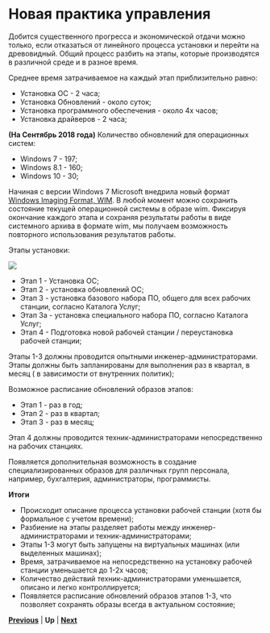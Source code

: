 # Новая практика управления

Добится существенного прогресса и экономической отдачи можно только, если отказаться от линейного процесса установки и перейти на древовидный. Общий процесс разбить на этапы, которые производятся в различной среде и в разное время.

Среднее время затрачиваемое на каждый этап приблизительно равно:

* Установка ОС - 2 часа;
* Установка Обновлений - около суток;
* Установка программного обеспечения - около 4х часов;
* Установка драйверов - 2 часа;
  
**(На Сентябрь 2018 года)** Количество обновлений для операционных систем:

* Windows 7 - 197;
* Windows 8.1 - 160;
* Windows 10 - 30;


Начиная с версии Windows 7 Microsoft внедрила новый формат [Windows Imaging Format, WIM](https://ru.wikipedia.org/wiki/Windows_Imaging_Format). В любой момент можно сохранить состояние текущей операционной системы в образе wim. Фиксируя окончание каждого этапа и сохраняя результаты работы в виде системного архива в формате wim, мы получаем возможность повторного использования результатов работы. 

Этапы установки:

![](http://www.plantuml.com/plantuml/png/fPRHYjD058RlprCCUwL2PMVIpIuYo_P2V83rJho8wxe6R8KsugrLr0k5WWyWYYyGsuQcjarVuSmRUJATWtCnmSIXbFzFPlBFcVCn91UJB1bdhuSluTQTsw8tJczUPBrpSNJ_wVdbey731vBCFG7uKq_rEynnXnNEyJVcWimU2_qMS_qHIxhQcS6rq5CipUm2j_hpaKWcOd2LfQz64goANhq4_i1AVw20EhMWVub5dVhBt5fXxZogmAfvb2fEdoTNcRZCafjhUVTDEkHn6_qTSofZNnU2-I7QIOl0gftz5IigsDtWvcz19QwQgkg3LPFpc5OjSA7VuqRFQ3ObsGrng7UNJ_pTOG2g1k3hloTu3VYjAvGJiDeTIWnMFL2K0oLk1UKKh0P2EGEheL0ytM4eKHCKiZb5LtKEu9wameK9tT9lLrzXPLOYIbF3wjEX03rpJyeniEcEHKfWum4JEM2aR4L6Ac0Jo4P6m2Q8ZhzD3fz1ywcX6qiiQC4lp0DSQgAH6lmRsmcm-GziCR3nOKjSRd4xRgV09fJR6R09vERl4tFhjpjNInEufh72i9gxRufZODETWPB0niEWxo1GxOwEKi0c486AW4qO0d-RwEqF5zUZP_Gby0S0)


* Этап 1 - Установка ОС;
* Этап 2 - установка обновлений ОС;
* Этап 3 - установка базового набора ПО, общего для всех рабочих станции, согласно Каталога Услуг;
* Этап 3а - установка специального набора ПО, согласно Каталога Услуг;
* Этап 4 - Подготовка новой рабочей станции / переустановка рабочей станции;

Этапы 1-3 должны проводится опытными инженер-администраторами. Этапы должны быть запланированы для выполнения раз в квартал, в месяц ( в зависимости от внутренних политик);

Возможное расписание обновлений образов этапов:

* Этап 1 - раз в год;
* Этап 2 - раз в квартал;
* Этап 3 - раз в месяц;

Этап 4 должны проводится техник-администраторами непосредственно на рабочих станциях.

Появляется дополнительная возможность в создание специализированных образов для различных групп персонала, например, бухгалтерия, администраторы, программисты.

**Итоги**

* Происходит описание процесса установки рабочей станции (хотя бы формальное с учетом времени);
* Разбиение на этапы разделяет работы между инженер-администраторами и техник-администраторами;
* Этапы 1-3 могут быть запущены на виртуальных машинах (или выделенных машинах);
* Время, затрачиваемое на непосредственно на установку рабочей станции уменьшается до 1-2х часов;
* Количество действий техник-администраторами уменьшается, описано и легко контроллируется;
* Появляется расписание обновлений образов этапов 1-3, что позволяет сохранять образы всегда в актуальном состояние;


**[Previous](./currentpracticeproandcontra.markdown)** | **Up** | **[Next](./usedresources.markdown)**
